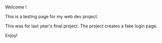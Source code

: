 Welcome !

This is a testing page for my web dev project.

This was for last year's final project.
The project creates a fake login page.

Enjoy!
